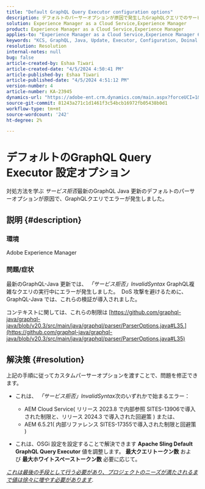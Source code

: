 ```yaml
---
title: "Default GraphQL Query Executor configuration options"
description: デフォルトのパーサーオプションが原因で発生したGraphQLクエリでのサービス拒否エラーの解決方法を調べます。
solution: Experience Manager as a Cloud Service,Experience Manager
product: Experience Manager as a Cloud Service,Experience Manager
applies-to: "Experience Manager as a Cloud Service,Experience Manager 6.5"
keywords: "KCS, GraphQL, Java, Update, Executor, Configuration, Doinal of Service, OSGI Configuration, Apache Sling Default GraphQL Query, Max Query Tokens, Max Whitespaces Tokens"
resolution: Resolution
internal-notes: null
bug: false
article-created-by: Eshaa Tiwari
article-created-date: "4/5/2024 4:50:41 PM"
article-published-by: Eshaa Tiwari
article-published-date: "4/5/2024 4:51:12 PM"
version-number: 4
article-number: KA-23945
dynamics-url: "https://adobe-ent.crm.dynamics.com/main.aspx?forceUCI=1&pagetype=entityrecord&etn=knowledgearticle&id=8a2bd99c-6cf3-ee11-904b-6045bd026dc7"
source-git-commit: 81243a271c1d1461f3c54bcb16972fb05438b0d1
workflow-type: tm+mt
source-wordcount: '242'
ht-degree: 2%

---
```


# デフォルトのGraphQL Query Executor 設定オプション


対処方法を学ぶ *サービス拒否*&#x200B;最新のGraphQL Java 更新のデフォルトのパーサーオプションが原因で、GraphQLクエリでエラーが発生しました。

## 説明 {#description}


### 環境

Adobe Experience Manager

### 問題/症状

最新のGraphQL-Java 更新では、 *「サービス拒否」InvalidSyntax* GraphQL複雑なクエリの実行中にエラーが発生しました。  DoS 攻撃を避けるために、GraphQL-Java では、これらの検証が導入されました。

コンテキストに関しては、これらの制限は [https://github.com/graphql-java/graphql-java/blob/v20.3/src/main/java/graphql/parser/ParserOptions.java#L35.](https://github.com/graphql-java/graphql-java/blob/v20.3/src/main/java/graphql/parser/ParserOptions.java#L35)


## 解決策 {#resolution}


上記の手順に従ってカスタムパーサーオプションを渡すことで、問題を修正できます。

- これは、 *「サービス拒否」InvalidSyntax*&#x200B;次のいずれかで始まるエラー：



   - AEM Cloud Service( リリース 2023.8 で内部参照 SITES-13906で導入された制限と、リリース 2024.3 で導入された回避策 ) または、
   - AEM 6.5.21( 内部リファレンス SITES-17355で導入された制限と回避策 )


- これは、OSGi 設定を設定することで解決できます <b>Apache Sling Default GraphQL Query Executor</b> 値を調整します。 <b>最大クエリトークン数</b> および <b>最大ホワイトスペーストークン数</b> 必要に応じて。


*<u>これは最後の手段として行う必要があり、プロジェクトのニーズが満たされるまで値は徐々に増やす必要があります</u>*.
